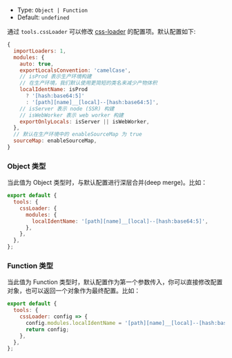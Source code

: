 - Type: `Object | Function`
- Default: `undefined`

通过 `tools.cssLoader` 可以修改 [css-loader](https://github.com/webpack-contrib/css-loader) 的配置项。默认配置如下:

```js
{
  importLoaders: 1,
  modules: {
    auto: true,
    exportLocalsConvention: 'camelCase',
    // isProd 表示生产环境构建
    // 在生产环境，我们默认使用更简短的类名来减少产物体积
    localIdentName: isProd
      ? '[hash:base64:5]'
      : '[path][name]__[local]--[hash:base64:5]',
    // isServer 表示 node (SSR) 构建
    // isWebWorker 表示 web worker 构建
    exportOnlyLocals: isServer || isWebWorker,
  },
  // 默认在生产环境中的 enableSourceMap 为 true
  sourceMap: enableSourceMap,
}
```

### Object 类型

当此值为 Object 类型时，与默认配置进行深层合并(deep merge)。比如：

```js
export default {
  tools: {
    cssLoader: {
      modules: {
        localIdentName: '[path][name]__[local]--[hash:base64:5]',
      },
    },
  },
};
```

### Function 类型

当此值为 Function 类型时，默认配置作为第一个参数传入，你可以直接修改配置对象，也可以返回一个对象作为最终配置。比如：

```js
export default {
  tools: {
    cssLoader: config => {
      config.modules.localIdentName = '[path][name]__[local]--[hash:base64:5]';
      return config;
    },
  },
};
```
